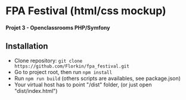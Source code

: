 # FPA Festival (html/css mockup)
#### Projet 3 - Openclassrooms PHP/Symfony

## Installation
- Clone repository: `git clone https://github.com/Florkin/fpa_festival.git`
- Go to project root, then run `npm install` 
- Run `npm run build` (others scripts are availables, see package.json)
- Your virtual host has to point "/dist" folder, (or just open "dist/index.html")

